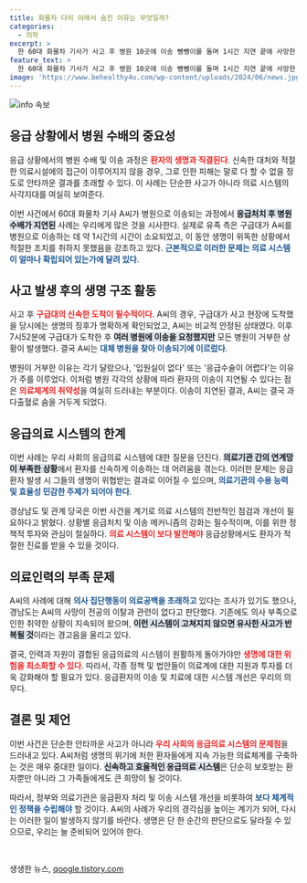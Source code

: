 ```yaml
---
title: 화물차 다리 아래서 숨진 이유는 무엇일까?
categories:
  - 의학
excerpt: >
  한 60대 화물차 기사가 사고 후 병원 10곳에 이송 뺑뺑이를 돌며 1시간 지연 끝에 사망한 사건이 충격을 주고 있다. 유족은 정확한 응급 치료가 이뤄지지 않았다며 안타까움을 드러냈다.
feature_text: >
  한 60대 화물차 기사가 사고 후 병원 10곳에 이송 뺑뺑이를 돌며 1시간 지연 끝에 사망한 사건이 충격을 주고 있다. 유족은 정확한 응급 치료가 이뤄지지 않았다며 안타까움을 드러냈다.
image: 'https://www.behealthy4u.com/wp-content/uploads/2024/06/news.jpg'
---
```


<p><img src="https://www.behealthy4u.com/wp-content/uploads/2024/06/news.jpg" alt="info 속보" /></p>

<h2 data-ke-size="size26">응급 상황에서 병원 수배의 중요성</h2>

<p data-ke-size="size16">응급 상황에서의 병원 수배 및 이송 과정은 <b><span style="color: #ee2323;">환자의 생명과 직결된다</span></b>. 신속한 대처와 적절한 의료시설에의 접근이 이루어지지 않을 경우, 그로 인한 피해는 말로 다 할 수 없을 정도로 안타까운 결과를 초래할 수 있다. 이 사례는 단순한 사고가 아니라 의료 시스템의 사각지대를 여실히 보여준다.</p>

<p data-ke-size="size16">이번 사건에서 60대 화물차 기사 A씨가 병원으로 이송되는 과정에서 <b><span style="background-color: #21538527;">응급처치 후 병원 수배가 지연된</span></b> 사례는 우리에게 많은 것을 시사한다. 실제로 유족 측은 구급대가 A씨를 병원으로 이송하는 데 약 1시간의 시간이 소요되었고, 이 동안 생명이 위독한 상황에서 적절한 조치를 취하지 못했음을 강조하고 있다. <b><span style="color: #1a5490;">근본적으로 이러한 문제는 의료 시스템이 얼마나 확립되어 있는가에 달려 있다</span></b>.</p>

<h2 data-ke-size="size26">사고 발생 후의 생명 구조 활동</h2>

<p data-ke-size="size16">사고 후 <b><span style="color: #ee2323;">구급대의 신속한 도착이 필수적이다</span></b>. A씨의 경우, 구급대가 사고 현장에 도착했을 당시에는 생명의 징후가 명확하게 확인되었고, A씨는 비교적 안정된 상태였다. 이후 7시52분에 구급대가 도착한 후 <b><span style="background-color: #21538527;">여러 병원에 이송을 요청했지만</span></b> 모든 병원이 거부한 상황이 발생했다. 결국 A씨는 <b><span style="color: #1a5490;">대체 병원을 찾아 이송되기에 이르렀다</span></b>.</p>

<p data-ke-size="size16">병원이 거부한 이유는 각기 달랐으나, '입원실이 없다' 또는 '응급수술이 어렵다'는 이유가 주를 이루었다. 이처럼 병원 각각의 상황에 따라 환자의 이송이 지연될 수 있다는 점은 <b><span style="color: #ee2323;">의료체계의 취약성</span></b>을 여실히 드러내는 부분이다. 이송이 지연된 결과, A씨는 결국 과다출혈로 숨을 거두게 되었다.</p>

<h2 data-ke-size="size26">응급의료 시스템의 한계</h2>

<p data-ke-size="size16">이번 사례는 우리 사회의 응급의료 시스템에 대한 질문을 던진다. <b><span style="background-color: #21538527;">의료기관 간의 연계망이 부족한 상황</span></b>에서 환자를 신속하게 이송하는 데 어려움을 겪는다. 이러한 문제는 응급환자 발생 시 그들의 생명이 위협받는 결과로 이어질 수 있으며, <b><span style="color: #1a5490;">의료기관의 수용 능력 및 효율성 민감한 주제가 되어야 한다</span></b>.</p>

<p data-ke-size="size16">경상남도 및 관계 당국은 이번 사건을 계기로 의료 시스템의 전반적인 점검과 개선이 필요하다고 밝혔다. 상황별 응급처치 및 이송 메커니즘의 강화는 필수적이며, 이를 위한 정책적 투자와 관심이 절실하다. <b><span style="color: #ee2323;">의료 시스템이 보다 발전해야</span></b> 응급상황에서도 환자가 적절한 진료를 받을 수 있을 것이다.</p>

<h2 data-ke-size="size26">의료인력의 부족 문제</h2>

<p data-ke-size="size16">A씨의 사례에 대해 <b><span style="color: #1a5490;">의사 집단행동이 의료공백을 초래하고</span></b> 있다는 조사가 있기도 했으나, 경남도는 A씨의 사망이 전공의 이탈과 관련이 없다고 판단했다. 기존에도 의사 부족으로 인한 취약한 상황이 지속되어 왔으며, <b><span style="background-color: #21538527;">이런 시스템이 고쳐지지 않으면 유사한 사고가 반복될 것</span></b>이라는 경고음을 울리고 있다.</p>

<p data-ke-size="size16">결국, 인력과 자원이 결합된 응급의료의 시스템이 원활하게 돌아가야만 <b><span style="color: #ee2323;">생명에 대한 위험을 최소화할 수 있다</span></b>. 따라서, 각종 정책 및 법안들이 의료계에 대한 지원과 투자를 더욱 강화해야 할 필요가 있다. 응급환자의 이송 및 치료에 대한 시스템 개선은 우리의 의무다.</p>

<h2 data-ke-size="size26">결론 및 제언</h2>

<p data-ke-size="size16">이번 사건은 단순한 안타까운 사고가 아니라 <b><span style="color: #ee2323;">우리 사회의 응급의료 시스템의 문제점</span></b>을 드러내고 있다. A씨처럼 생명의 위기에 처한 환자들에게 지속 가능한 의료체계를 구축하는 것은 매우 중대한 일이다. <b><span style="background-color: #21538527;">신속하고 효율적인 응급의료 시스템</span></b>은 단순히 보호받는 환자뿐만 아니라 그 가족들에게도 큰 희망이 될 것이다.</p>

<p data-ke-size="size16">따라서, 정부와 의료기관은 응급환자 처리 및 이송 시스템 개선을 비롯하여 <b><span style="color: #1a5490;">보다 체계적인 정책을 수립해야</span></b> 할 것이다. A씨의 사례가 우리의 경각심을 높이는 계기가 되어, 다시는 이러한 일이 발생하지 않기를 바란다. 생명은 단 한 순간의 판단으로도 달라질 수 있으므로, 우리는 늘 준비되어 있어야 한다.</p>

<p data-ke-size="size16">&nbsp;</p>
생생한 뉴스, <a href="https://qoogle.tistory.com" rel="dofollow">qoogle.tistory.com</a>


